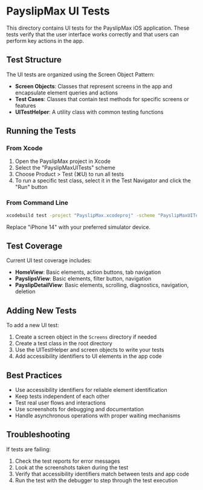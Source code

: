 # PayslipMax UI Tests

This directory contains UI tests for the PayslipMax iOS application. These tests verify that the user interface works correctly and that users can perform key actions in the app.

## Test Structure

The UI tests are organized using the Screen Object Pattern:

- **Screen Objects**: Classes that represent screens in the app and encapsulate element queries and actions
- **Test Cases**: Classes that contain test methods for specific screens or features
- **UITestHelper**: A utility class with common testing functions

## Running the Tests

### From Xcode

1. Open the PayslipMax project in Xcode
2. Select the "PayslipMaxUITests" scheme
3. Choose Product > Test (⌘U) to run all tests
4. To run a specific test class, select it in the Test Navigator and click the "Run" button

### From Command Line

```bash
xcodebuild test -project "PayslipMax.xcodeproj" -scheme "PayslipMaxUITests" -destination "platform=iOS Simulator,name=iPhone 14"
```

Replace "iPhone 14" with your preferred simulator device.

## Test Coverage

Current UI test coverage includes:

- **HomeView**: Basic elements, action buttons, tab navigation
- **PayslipsView**: Basic elements, filter button, navigation
- **PayslipDetailView**: Basic elements, scrolling, diagnostics, navigation, deletion

## Adding New Tests

To add a new UI test:

1. Create a screen object in the `Screens` directory if needed
2. Create a test class in the root directory
3. Use the UITestHelper and screen objects to write your tests
4. Add accessibility identifiers to UI elements in the app code

## Best Practices

- Use accessibility identifiers for reliable element identification
- Keep tests independent of each other
- Test real user flows and interactions
- Use screenshots for debugging and documentation
- Handle asynchronous operations with proper waiting mechanisms

## Troubleshooting

If tests are failing:

1. Check the test reports for error messages
2. Look at the screenshots taken during the test
3. Verify that accessibility identifiers match between tests and app code
4. Run the test with the debugger to step through the test execution 